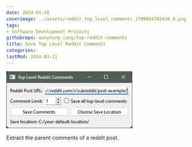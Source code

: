 ```yaml
---
date: 2024-01-28
coverimage: ../assets/reddit_top_level_comments_1709664702436_0.png
tags:
- Software Development Projects
githubrepo: wonyoung-jang/top-reddit-comments
title: Save Top Level Reddit Comments
categories:
lastMod: 2024-03-11
---
```

![reddit_top_level_comments.png](/assets/reddit_top_level_comments_1709664702436_0.png)

Extract the parent comments of a reddit post.
